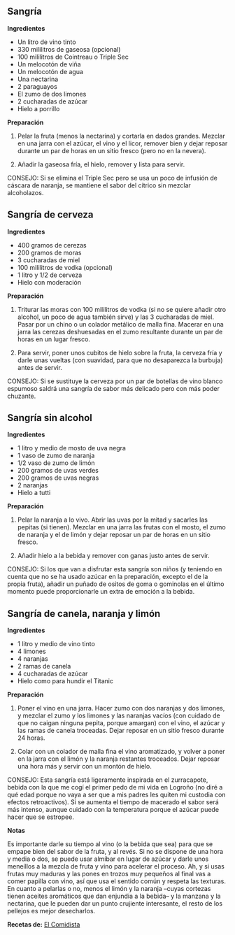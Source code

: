 ## Sangría

**Ingredientes**

- Un litro de vino tinto
- 330 mililitros de gaseosa (opcional)
- 100 mililitros de Cointreau o Triple Sec
- Un melocotón de viña
- Un melocotón de agua
- Una nectarina
- 2 paraguayos
- El zumo de dos limones
- 2 cucharadas de azúcar
- Hielo a porrillo

**Preparación**

1. Pelar la fruta (menos la nectarina) y cortarla en dados grandes. Mezclar en una jarra con el azúcar, el vino y el licor, remover bien y dejar reposar durante un par de horas en un sitio fresco (pero no en la nevera).

2. Añadir la gaseosa fría, el hielo, remover y lista para servir.

CONSEJO: Si se elimina el Triple Sec pero se usa un poco de infusión de cáscara de naranja, se mantiene el sabor del cítrico sin mezclar alcoholazos.

## Sangría de cerveza

**Ingredientes**

- 400 gramos de cerezas
- 200 gramos de moras
- 3 cucharadas de miel
- 100 mililitros de vodka (opcional)
- 1 litro y 1/2 de cerveza
- Hielo con moderación

**Preparación**

1. Triturar las moras con 100 mililitros de vodka (si no se quiere añadir otro alcohol, un poco de agua también sirve) y las 3 cucharadas de miel. Pasar por un chino o un colador metálico de malla fina. Macerar en una jarra las cerezas deshuesadas en el zumo resultante durante un par de horas en un lugar fresco.

2. Para servir, poner unos cubitos de hielo sobre la fruta, la cerveza fría y darle unas vueltas (con suavidad, para que no desaparezca la burbuja) antes de servir.

CONSEJO: Si se sustituye la cerveza por un par de botellas de vino blanco espumoso saldrá una sangría de sabor más delicado pero con más poder chuzante.

## Sangría sin alcohol

**Ingredientes**

- 1 litro y medio de mosto de uva negra
- 1 vaso de zumo de naranja
- 1/2 vaso de zumo de limón
- 200 gramos de uvas verdes
- 200 gramos de uvas negras
- 2 naranjas
- Hielo a tutti

**Preparación**

1. Pelar la naranja a lo vivo. Abrir las uvas por la mitad y sacarles las pepitas (si tienen). Mezclar en una jarra las frutas con el mosto, el zumo de naranja y el de limón y dejar reposar un par de horas en un sitio fresco.

2. Añadir hielo a la bebida y remover con ganas justo antes de servir.

CONSEJO: Si los que van a disfrutar esta sangría son niños (y teniendo en cuenta que no se ha usado azúcar en la preparación, excepto el de la propia fruta), añadir un puñado de ositos de goma o gominolas en el último momento puede proporcionarle un extra de emoción a la bebida.

## Sangría de canela, naranja y limón

**Ingredientes**

- 1 litro y medio de vino tinto
- 4 limones
- 4 naranjas
- 2 ramas de canela
- 4 cucharadas de azúcar
- Hielo como para hundir el Titanic

**Preparación**

1. Poner el vino en una jarra. Hacer zumo con dos naranjas y dos limones, y mezclar el zumo y los limones y las naranjas vacíos (con cuidado de que no caigan ninguna pepita, porque amargan) con el vino, el azúcar y las ramas de canela troceadas. Dejar reposar en un sitio fresco durante 24 horas.

2. Colar con un colador de malla fina el vino aromatizado, y volver a poner en la jarra con el limón y la naranja restantes troceados. Dejar reposar una hora más y servir con un montón de hielo.

CONSEJO: Esta sangría está ligeramente inspirada en el zurracapote, bebida con la que me cogí el primer pedo de mi vida en Logroño (no diré a qué edad porque no vaya a ser que a mis padres les quiten mi custodia con efectos retroactivos). Si se aumenta el tiempo de macerado el sabor será más intenso, aunque cuidado con la temperatura porque el azúcar puede hacer que se estropee.

**Notas**

Es importante darle su tiempo al vino (o la bebida que sea) para que se empape bien del sabor de la fruta, y al revés. Si no se dispone de una hora y media o dos, se puede usar almíbar en lugar de azúcar y darle unos meneíllos a la mezcla de fruta y vino para acelerar el proceso. Ah, y si usas frutas muy maduras y las pones en trozos muy pequeños al final vas a comer papilla con vino, así que usa el sentido común y respeta las texturas. En cuanto a pelarlas o no, menos el limón y la naranja –cuyas cortezas tienen aceites aromáticos que dan enjundia a la bebida– y la manzana y la nectarina, que le pueden dar un punto crujiente interesante, el resto de los pellejos es mejor desecharlos.

**Recetas de:** [El Comidista](http://elcomidista.elpais.com/elcomidista/2013/08/14/articulo/1376456400_137645.html)
